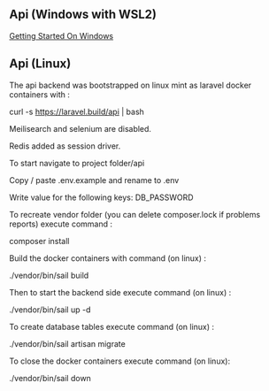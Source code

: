 ## Api (Windows with WSL2)

[Getting Started On Windows](https://laravel.com/docs/8.x/installation#getting-started-on-windows)

## Api (Linux)

The api backend was bootstrapped on linux mint as laravel docker containers with :

curl -s https://laravel.build/api | bash

Meilisearch and selenium are disabled.

Redis added as session driver.

To start navigate to project folder/api

Copy / paste .env.example and rename to .env

Write value for the following keys: DB_PASSWORD

To recreate vendor folder (you can delete composer.lock if problems reports) execute command :

composer install

Build the docker containers with command (on linux) :

./vendor/bin/sail build

Then to start the backend side execute command (on linux) :

./vendor/bin/sail up -d

To create database tables execute command (on linux) :

./vendor/bin/sail artisan migrate

To close the docker containers execute command (on linux):

./vendor/bin/sail down
